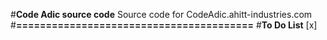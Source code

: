 #**Code Adic source code**
Source code for CodeAdic.ahitt-industries.com
#**========================================**
#**To Do List**
[x]
